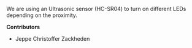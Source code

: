 We are using an Ultrasonic sensor (HC-SR04) to turn on different LEDs depending on the proximity. 

**Contributors**

  - Jeppe Christoffer Zackheden
